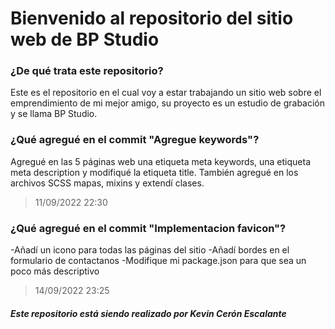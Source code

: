 # Bienvenido al repositorio del sitio web de BP Studio

### ¿De qué trata este repositorio?

Este es el repositorio en el cual voy a estar trabajando un sitio web sobre el emprendimiento de mi mejor amigo, su proyecto es un estudio de grabación y se llama BP Studio.

### ¿Qué agregué en el commit "Agregue keywords"?

Agregué en las 5 páginas web una etiqueta meta keywords, una etiqueta meta description y modifiqué la etiqueta title. También agregué en los archivos SCSS mapas, mixins y extendí clases.
> 11/09/2022 22:30

### ¿Qué agregué en el commit "Implementacion favicon"?

-Añadí un icono para todas las páginas del sitio
-Añadí bordes en el formulario de contactanos
-Modifique mi package.json para que sea un poco más descriptivo
> 14/09/2022 23:25

##### Este repositorio está siendo realizado por Kevin Cerón Escalante

